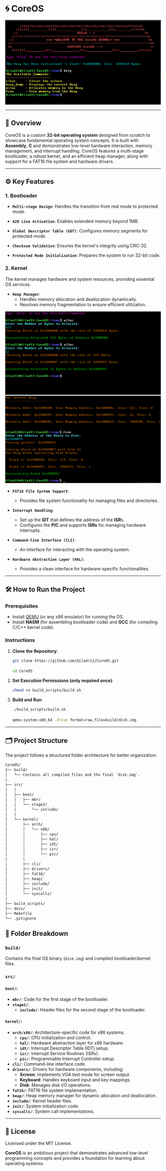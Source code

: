 # 🌀 **CoreOS**

![CoreOS Screen:](/docs/CoreOS_shell.png)

---

## 📖 **Overview**

CoreOS is a custom **32-bit operating system** designed from scratch to showcase fundamental operating system concepts. It is built with **Assembly**, **C** and demonstrates low-level hardware interaction, memory management, and interrupt handling. CoreOS features a multi-stage bootloader, a robust kernel, and an efficient heap manager, along with support for a FAT16 file system and hardware drivers.

---

## ⚙️ **Key Features**

### **1. Bootloader**
- **`Multi-stage Design`**: Handles the transition from real mode to protected mode.

- **`A20 Line Activation`**: Enables extended memory beyond 1MB.

- **`Global Descriptor Table (GDT)`**: Configures memory segments for protected mode.

- **`Checksum Validation`**: Ensures the kernel's integrity using CRC-32.

- **`Protected Mode Initialization`**: Prepares the system to run 32-bit code.

### **2. Kernel**
The kernel manages hardware and system resources, providing essential OS services.

- **`Heap Manager`**:
  - Handles memory allocation and deallocation dynamically.
  - Resolves memory fragmentation to ensure efficient utilization.

![Allocation Screen:](/docs/alloc.png)
![Heap Dump and Free Screen:](/docs/heap_dump&free.png)

- **`FAT16 File System Support`**:
  - Provides file system functionality for managing files and directories.

- **`Interrupt Handling`**:
  - Set up the **IDT** that defines the address of the **ISR**s.
  - Configures the **PIC** and supports **ISRs** for managing hardware interrupts.

- **`Command-line Interface (CLI)`**:
  - An interface for interacting with the operating system.

- **`Hardware Abstraction Layer (HAL)`**:
  - Provides a clean interface for hardware-specific functionalities.

---

## 🛠️ **How to Run the Project**

### Prerequisites
- Install [QEMU](https://www.qemu.org/) (or any x86 emulator) for running the OS.
- Install **NASM** (for assembling bootloader code) and **GCC** (for compiling C/C++ kernel code).

### Instructions
1. **Clone the Repository**:
   ```bash
   git clone https://github.com/Giladr11/CoreOS.git

   cd CoreOS

2. **Set Execution Permissions (only required once)**:
    ```bash
    chmod +x build_scripts/build.sh

3.  **Build and Run**:
    ```bash
    ./build_scripts/build.sh

    qemu-system-x86_64 -drive format=raw,file=build/disk.img

---

## 🗂️ **Project Structure**
The project follows a structured folder architecture for better organization:

    CoreOS/
    ├── build/
    │   └── Contains all compiled files and the final `disk.img`.
    |
    ├── src/
    |   |
    │   ├── boot/
    │   │   ├── mbr/
    │   │   └── stage2/
    │   │       └── include/
    |   |
    │   └── kernel/
    │       ├── arch/
    │       │   └── x86/
    │       │       ├── cpu/
    │       │       ├── hal/
    │       │       ├── idt/
    │       │       ├── isr/
    │       │       └── pic/
    |       |
    │       ├── cli/
    │       ├── drivers/
    │       ├── fat16/
    │       ├── heap/
    │       ├── include/
    │       ├── init/
    │       └── syscalls/
    |
    ├── build_scripts/
    ├── docs/
    ├── Makefile
    └── .gitignore

## 📝 Folder Breakdown

### `build/`
Contains the final OS binary (`disk.img`) and compiled bootloader/kernel files.

### `src/`

#### `boot/`:
- **`mbr/`**: Code for the first stage of the bootloader.
- **`stage2/`**:
  - **`include/`**: Header files for the second stage of the bootloader.

#### `kernel/`:
- **`arch/x86/`**: Architecture-specific code for x86 systems.
  - **`cpu/`**: CPU initialization and control.
  - **`hal/`**: Hardware abstraction layer for x86 hardware.
  - **`idt/`**: Interrupt Descriptor Table (IDT) setup.
  - **`isr/`**: Interrupt Service Routines (ISRs).
  - **`pic/`**: Programmable Interrupt Controller setup.
- **`cli/`**: Command-line interface code.
- **`drivers/`**: Drivers for hardware components, including:
  - **Screen**: Implements VGA text mode for screen output.
  - **Keyboard**: Handles keyboard input and key mappings.
  - **Disk**: Manages disk I/O operations.
- **`fat16/`**: FAT16 file system implementation.
- **`heap/`**: Heap memory manager for dynamic allocation and deallocation.
- **`include/`**: Kernel header files.
- **`init/`**: System initialization code.
- **`syscalls/`**: System call implementations.

---

## 📝 License

Licensed under the MIT License.

**CoreOS** is an ambitious project that demonstrates advanced low-level programming concepts and provides a foundation for learning about operating systems.
